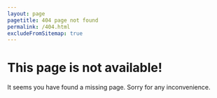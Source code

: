 ```yaml
---
layout: page
pagetitle: 404 page not found
permalink: /404.html
excludeFromSitemap: true
---
```

# This page is not available!

It seems you have found a missing page. Sorry for any inconvenience.